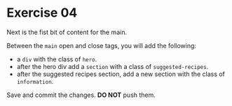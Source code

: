 # Exercise 04

Next is the fist bit of content for the main.

Between the `main` open and close tags, you will add the following:

- a `div` with the class of `hero`.
- after the hero div add a `section` with a class of `suggested-recipes`.
- after the suggested recipes section, add a new section with the class of `information`.

Save and commit the changes. **DO NOT** push them.